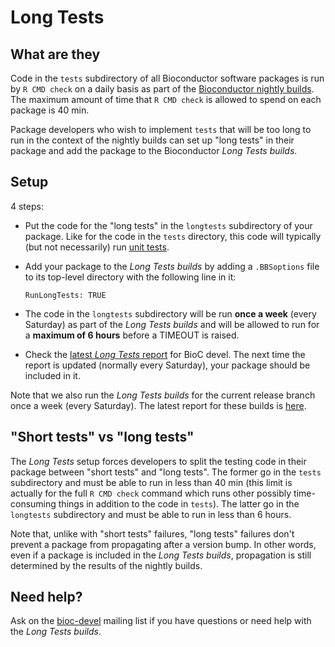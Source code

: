 # Long Tests

## What are they

Code in the `tests` subdirectory of all Bioconductor software
packages is run by `R CMD check` on a daily basis as part of
the [Bioconductor nightly builds][devel-software-build-report].
The maximum amount of time that `R CMD check` is allowed to spend
on each package is 40 min.

Package developers who wish to implement `tests` that will be too long
to run in the context of the nightly builds can set up "long tests" in
their package and add the package to the Bioconductor _Long Tests builds_.

## Setup

4 steps:

- Put the code for the "long tests" in the `longtests` subdirectory of
  your package. Like for the code in the `tests` directory, this code
  will typically (but not necessarily) run [unit tests][unitTesting-guidelines].

- Add your package to the _Long Tests builds_ by adding a `.BBSoptions`
  file to its top-level directory with the following line in it:
  ```
  RunLongTests: TRUE
  ```

- The code in the `longtests` subdirectory will be run **once a week**
  (every Saturday) as part of the _Long Tests builds_ and will be allowed
  to run for a **maximum of 6 hours** before a TIMEOUT is raised.

- Check the
  [latest _Long Tests_ report][devel-LongTests-report] for BioC devel.
  The next time the report is updated (normally every Saturday), your
  package should be included in it.

Note that we also run the _Long Tests builds_ for the current release
branch once a week (every Saturday). The latest report for these builds
is [here][release-LongTests-report].

## "Short tests" vs "long tests"

The _Long Tests_ setup forces developers to split the testing code
in their package between "short tests" and "long tests". The former go in
the `tests` subdirectory and must be able to run in less than 40 min (this
limit is actually for the full `R CMD check` command which runs other
possibly time-consuming things in addition to the code in `tests`).
The latter go in the `longtests` subdirectory and must be able to run
in less than 6 hours.

Note that, unlike with "short tests" failures, "long tests" failures don't
prevent a package from propagating after a version bump. In other words,
even if a package is included in the _Long Tests builds_, propagation
is still determined by the results of the nightly builds.

## Need help?

Ask on the [bioc-devel][] mailing list if you have questions or
need help with the _Long Tests builds_.


[devel-software-build-report]: /checkResults/devel/bioc-LATEST/
[unitTesting-guidelines]: /developers/how-to/unitTesting-guidelines/
[devel-LongTests-report]: /checkResults/devel/bioc-longtests-LATEST/
[release-LongTests-report]: /checkResults/release/bioc-longtests-LATEST/
[bioc-devel]: /help/mailing-list/

